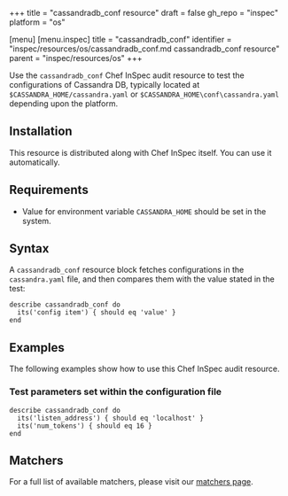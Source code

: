 +++
title = "cassandradb_conf resource"
draft = false
gh_repo = "inspec"
platform = "os"

[menu]
  [menu.inspec]
    title = "cassandradb_conf"
    identifier = "inspec/resources/os/cassandradb_conf.md cassandradb_conf resource"
    parent = "inspec/resources/os"
+++

Use the `cassandradb_conf` Chef InSpec audit resource to test the configurations of Cassandra DB, typically located at `$CASSANDRA_HOME/cassandra.yaml` or `$CASSANDRA_HOME\conf\cassandra.yaml` depending upon the platform.

## Installation

This resource is distributed along with Chef InSpec itself. You can use it automatically.

## Requirements

- Value for environment variable `CASSANDRA_HOME` should be set in the system.

## Syntax

A `cassandradb_conf` resource block fetches configurations in the `cassandra.yaml` file, and then compares them with the value stated in the test:

    describe cassandradb_conf do
      its('config item') { should eq 'value' }
    end

## Examples

The following examples show how to use this Chef InSpec audit resource.

### Test parameters set within the configuration file

    describe cassandradb_conf do
      its('listen_address') { should eq 'localhost' }
      its('num_tokens') { should eq 16 }
    end

## Matchers

For a full list of available matchers, please visit our [matchers page](/inspec/matchers/).
